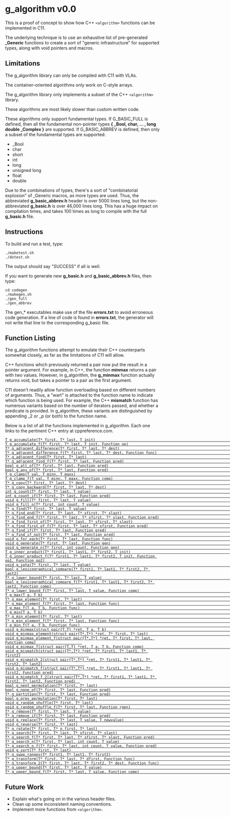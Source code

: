 # g_algorithm v0.0

This is a proof of concept to show how C++ `<algorithm>` functions can be implemented in C11. 

The underlying technique is to use an exhaustive list of pre-generated **_Generic** functions to create a sort of "generic infrastructure" for 
supported types, along with void pointers and macros. 

## Limitations

The g_algorithm library can only be compiled with C11 with VLAs.

The container-oriented algorithms only work on C-style arrays. 

The g_algorithm library only implements a subset of the C++ `<algorithm>` library. 

These algorithms are most likely slower than custom written code. 

These algorithms only support fundamental types. If G_BASIC_FULL is defined, then all the fundamental non-pointer
types **{ _Bool, char, ... , long double _Complex }** are supported. If G_BASIC_ABBREV is defined, then 
only a subset of the fundamental types are supported:
*  _Bool 
*  char 
*  short 
*  int 
*  long 
*  unsigned long 
*  float 
*  double 

Due to the combinations of types, there's a sort of "combinatorial explosion" of _Generic macros, as more types are used. 
Thus, the abbreviated **g_basic_abbrev.h** header is over 5000 lines long, but the non-abbreviated **g_basic.h** is over
46,000 lines long. This has a huge impact on compilation times, and takes 100 times as long to compile with the full 
**g_basic.h** file. 

## Instructions

To build and run a test, type:

```
./maketest.sh  
./dotest.sh
```

The output should say "SUCCESS" if all is well. 

If you want to generate new **g_basic.h** and **g_basic_abbrev.h** files, then type:

```
cd codegen
./makegen.sh  
./gen_full  
./gen_abbrev  
```

The gen_* executables make use of the file **errors.txt** to avoid erroneous code generation. If a line of code is found in **errors.txt**, 
the generator will not write that line to the corresponding g_basic file.  

## Function Listing

The g_algorithm functions attempt to emulate their C++ counterparts somewhat closely, as far as the limitations of 
C11 will allow. 

C++ functions which previously returned a pair now put the result in a pointer argument. For example, in C++, the function **minmax** returns a 
pair with two values. However, in g_algorithm, the **g_minmax** function actually returns void, but takes a pointer to a pair as the
first argument. 

C11 doesn't readily allow function overloading based on different numbers of arguments. Thus, a "wart" is attached 
to the function name to indicate which function is being used. For example, the C++ **mismatch** function has numerous variants
based on the number of iterators passed, and whether a predicate is provided. In g_algorithm, these variants are distinguished
by appending _2 or _p (or both) to the function name. 

Below is a list of all the functions implemented in g_algorithm. Each one links to the pertinent C++ entry at cppreference.com. 

[`T g_accumulate(T* first, T* last, T init)                                                              `](https://en.cppreference.com/w/cpp/algorithm/accumulate)     
[`T g_accumulate_f(T* first, T* last, T init, Function op)                                               `](https://en.cppreference.com/w/cpp/algorithm/accumulate)     
[`T* g_adjacent_difference(T* first, T* last, T* dest)                                                   `](https://en.cppreference.com/w/cpp/algorithm/adjacent_difference)     
[`T* g_adjacent_difference_f(T* first, T* last, T* dest, Function func)                                  `](https://en.cppreference.com/w/cpp/algorithm/adjacent_difference)     
[`T* g_adjacent_find(T* first, T* last)                                                                  `](https://en.cppreference.com/w/cpp/algorithm/adjacent_find)     
[`T* g_adjacent_find_f(T* first, T* last, Function pred)                                                 `](https://en.cppreference.com/w/cpp/algorithm/adjacent_find)     
[`bool g_all_of(T* first, T* last, Function pred)                                                        `](https://en.cppreference.com/w/cpp/algorithm/all_of)     
[`bool g_any_of(T* first, T* last, Function pred)                                                        `](https://en.cppreference.com/w/cpp/algorithm/any_of)     
[`T g_clamp(T val, T minn, T maxx)                                                                       `](https://en.cppreference.com/w/cpp/algorithm/clamp)     
[`T g_clamp_f(T val, T minn, T maxx, Function comp)                                                      `](https://en.cppreference.com/w/cpp/algorithm/clamp)     
[`T* g_copy(T* first, T* last, T* dest)                                                                  `](https://en.cppreference.com/w/cpp/algorithm/copy)     
[`T* g_copy_backward(T* first, T* last, T* dest)                                                         `](https://en.cppreference.com/w/cpp/algorithm/copy_backward)     
[`int g_count(T* first, T* last, T value)                                                                `](https://en.cppreference.com/w/cpp/algorithm/count)     
[`int g_count_if(T* first, T* last, Function pred)                                                       `](https://en.cppreference.com/w/cpp/algorithm/count_if)     
[`void g_fill(T* first, T* last, T value)                                                                `](https://en.cppreference.com/w/cpp/algorithm/fill)     
[`void g_fill_n(T* first, int count, T value)                                                            `](https://en.cppreference.com/w/cpp/algorithm/fill_n)     
[`T* g_find(T* first, T* last, T value)                                                                  `](https://en.cppreference.com/w/cpp/algorithm/find)     
[`T* g_find_end(T* first, T* last, T* sfirst, T* slast)                                                  `](https://en.cppreference.com/w/cpp/algorithm/find_end)     
[`T* g_find_end_f(T* first, T* last, T* sfirst, T* slast, Function pred)                                 `](https://en.cppreference.com/w/cpp/algorithm/find_end)     
[`T* g_find_first_of(T* first, T* last, T* sfirst, T* slast)                                             `](https://en.cppreference.com/w/cpp/algorithm/find_first_of)     
[`T* g_find_first_of_f(T* first, T* last, T* sfirst, Function pred)                                      `](https://en.cppreference.com/w/cpp/algorithm/find_first_of)     
[`T* g_find_if(T* first, T* last, Function pred)                                                         `](https://en.cppreference.com/w/cpp/algorithm/find_if)     
[`T* g_find_if_not(T* first, T* last, Function pred)                                                     `](https://en.cppreference.com/w/cpp/algorithm/find_if_not)     
[`void g_for_each(T* first, T* last, Function func)                                                      `](https://en.cppreference.com/w/cpp/algorithm/for_each)     
[`void g_generate(T* first, T* last, Function gen)                                                       `](https://en.cppreference.com/w/cpp/algorithm/generate)     
[`void g_generate_n(T* first, int count, Function gen)                                                   `](https://en.cppreference.com/w/cpp/algorithm/generate_n)     
[`T g_inner_product(T* first1, T* last1, T* first2, T init)                                              `](https://en.cppreference.com/w/cpp/algorithm/inner_product)     
[`T g_inner_product_f(T* first1, T* last1, T* first2, T init, Function op1, Function op2)                `](https://en.cppreference.com/w/cpp/algorithm/inner_product)     
[`void g_iota(T* first, T* last, T value)                                                                `](https://en.cppreference.com/w/cpp/algorithm/iota)     
[`bool g_lexicographical_compare(T* first1, T* last1, T* first2, T* last2)                               `](https://en.cppreference.com/w/cpp/algorithm/lexicographical_compare)     
[`T* g_lower_bound(T* first, T* last, T value)                                                           `](https://en.cppreference.com/w/cpp/algorithm/lower_bound)     
[`bool g_lexicographical_compare_f(T* first1, T* last1, T* first2, T* last2, Function comp)              `](https://en.cppreference.com/w/cpp/algorithm/lexicographical_compare)     
[`T* g_lower_bound_f(T* first, T* last, T value, Function comp)                                          `](https://en.cppreference.com/w/cpp/algorithm/lower_bound)     
[`T g_max(T a, T b)                                                                                      `](https://en.cppreference.com/w/cpp/algorithm/max)     
[`T* g_max_element(T* first, T* last)                                                                    `](https://en.cppreference.com/w/cpp/algorithm/max_element)     
[`T* g_max_element_f(T* first, T* last, Function func)                                                   `](https://en.cppreference.com/w/cpp/algorithm/max_element)     
[`T g_max_f(T a, T b, Function func)                                                                     `](https://en.cppreference.com/w/cpp/algorithm/max)     
[`T g_min(T a, T b)                                                                                      `](https://en.cppreference.com/w/cpp/algorithm/min)     
[`T* g_min_element(T* first, T* last)                                                                    `](https://en.cppreference.com/w/cpp/algorithm/min_element)     
[`T* g_min_element_f(T* first, T* last, Function func)                                                   `](https://en.cppreference.com/w/cpp/algorithm/min_element)     
[`T g_min_f(T a, T b, Function func)                                                                     `](https://en.cppreference.com/w/cpp/algorithm/min)     
[`void g_minmax(struct pair{T,T} *ret, T a, T b)                                                         `](https://en.cppreference.com/w/cpp/algorithm/minmax)     
[`void g_minmax_element(struct pair{T*,T*} *ret, T* first, T* last)                                      `](https://en.cppreference.com/w/cpp/algorithm/minmax_element)     
[`void g_minmax_element_f(struct pair{T*,T*} *ret, T* first, T* last, Function comp)                     `](https://en.cppreference.com/w/cpp/algorithm/minmax_element)     
[`void g_minmax_f(struct pair{T,T} *ret, T a, T b, Function comp)                                        `](https://en.cppreference.com/w/cpp/algorithm/minmax)     
[`void g_mismatch(struct pair{T*,T*} *ret, T* first1, T* last1, T* first2)                               `](https://en.cppreference.com/w/cpp/algorithm/mismatch)     
[`void g_mismatch_2(struct pair{T*,T*} *ret, T* first1, T* last1, T* first2, T* last2)                   `](https://en.cppreference.com/w/cpp/algorithm/mismatch)     
[`void g_mismatch_f(struct pair{T*,T*} *ret, T* first1, T* last1, T* first2, Function pred)              `](https://en.cppreference.com/w/cpp/algorithm/mismatch)     
[`void g_mismatch_f_2(struct pair{T*,T*} *ret, T* first1, T* last1, T* first2, T* last2, Function pred)  `](https://en.cppreference.com/w/cpp/algorithm/mismatch)     
[`bool g_next_permutation(T* first, T* last)                                                             `](https://en.cppreference.com/w/cpp/algorithm/next_permutation)     
[`bool g_none_of(T* first, T* last, Function pred)                                                       `](https://en.cppreference.com/w/cpp/algorithm/none_of)     
[`T* g_partition(T* first, T* last, Function pred)                                                       `](https://en.cppreference.com/w/cpp/algorithm/partition)     
[`bool g_prev_permutation(T* first, T* last)                                                             `](https://en.cppreference.com/w/cpp/algorithm/prev_permutation)     
[`void g_random_shuffle(T* first, T* last)                                                               `](https://en.cppreference.com/w/cpp/algorithm/random_shuffle)     
[`void g_random_shuffle_f(T* first, T* last, Function rgen)                                              `](https://en.cppreference.com/w/cpp/algorithm/random_shuffle)     
[`T* g_remove(T* first, T* last, T value)                                                                `](https://en.cppreference.com/w/cpp/algorithm/remove)     
[`T* g_remove_if(T* first, T* last, Function pred)                                                       `](https://en.cppreference.com/w/cpp/algorithm/remove_if)     
[`void g_replace(T* first, T* last, T value, T newvalue)                                                 `](https://en.cppreference.com/w/cpp/algorithm/replace)     
[`void g_reverse(T* first, T* last)                                                                      `](https://en.cppreference.com/w/cpp/algorithm/reverse)     
[`T* g_rotate(T* first, T* n_first, T* last)                                                             `](https://en.cppreference.com/w/cpp/algorithm/rotate)     
[`T* g_search(T* first, T* last, T* sfirst, T* slast)                                                    `](https://en.cppreference.com/w/cpp/algorithm/search)     
[`T* g_search_f(T* first, T* last, T* sfirst, T* slast, Function pred)                                   `](https://en.cppreference.com/w/cpp/algorithm/search)     
[`T* g_search_n(T* first, T* last, int count, T value)                                                   `](https://en.cppreference.com/w/cpp/algorithm/search_n)     
[`T* g_search_n_f(T* first, T* last, int count, T value, Function pred)                                  `](https://en.cppreference.com/w/cpp/algorithm/search_n)     
[`void g_sort(T* first, T* last)                                                                         `](https://en.cppreference.com/w/cpp/algorithm/sort)     
[`T* g_swap_ranges(T* first1, T* last1, T* first2)                                                       `](https://en.cppreference.com/w/cpp/algorithm/swap_ranges)     
[`T* g_transform(T* first, T* last, T* dfirst, Function func)                                            `](https://en.cppreference.com/w/cpp/algorithm/transform)     
[`T* g_transform_2(T* first, T* last, T* first2, T* dest, Function func)                                 `](https://en.cppreference.com/w/cpp/algorithm/transform)     
[`T* g_upper_bound(T* first, T* last, T value)                                                           `](https://en.cppreference.com/w/cpp/algorithm/upper_bound)     
[`T* g_upper_bound_f(T* first, T* last, T value, Function comp)                                          `](https://en.cppreference.com/w/cpp/algorithm/upper_bound)     

## Future Work

* Explain what's going on in the various header files. 
* Clean up some inconsistent naming conventions. 
* Implement more functions from `<algorithm>`. 


